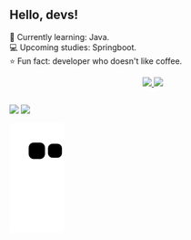 ## Hello, devs!

<p>📝 Currently learning: Java.<br>
💻 Upcoming studies: Springboot.<br>
⭐ Fun fact: developer who doesn't like coffee.</p>

<div align="center">
  <a href="https://github.com/yabbondanza">
  <img height="130em" src="https://github-readme-stats.vercel.app/api?username=yabbondanza&show_icons=true&theme=aura_dark&include_all_commits=true&count_private=true"/>
  <img height="130em" src="https://github-readme-stats.vercel.app/api/top-langs/?username=yabbondanza&layout=compact&langs_count=7&theme=aura_dark"/>
</div>
  
##
  
<div>
  <a href="mailto:yasmimabbondanza@gmail.com" target="_blank"><img src="https://img.shields.io/badge/Gmail-D14836?style=for-the-badge&logo=gmail&logoColor=white" target="_blank"></a>
    <a href="https://www.linkedin.com/in/yabbondanza" target="_blank"><img src="https://img.shields.io/badge/-LinkedIn-%230077B5?style=for-the-badge&logo=linkedin&logoColor=white" target="_blank"></a>
  
  ![Snake animation](https://github.com/yabbondanza/yabbondanza/blob/output/github-contribution-grid-snake.svg)
  
</div>
